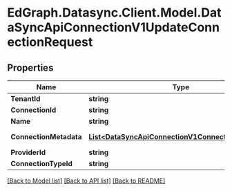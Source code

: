 # EdGraph.Datasync.Client.Model.DataSyncApiConnectionV1UpdateConnectionRequest

## Properties

Name | Type | Description | Notes
------------ | ------------- | ------------- | -------------
**TenantId** | **string** |  | [optional] 
**ConnectionId** | **string** |  | [optional] 
**Name** | **string** |  | [optional] 
**ConnectionMetadata** | [**List&lt;DataSyncApiConnectionV1ConnectionMetadata&gt;**](DataSyncApiConnectionV1ConnectionMetadata.md) |  | [optional] [readonly] 
**ProviderId** | **string** |  | [optional] 
**ConnectionTypeId** | **string** |  | [optional] 

[[Back to Model list]](../README.md#documentation-for-models) [[Back to API list]](../README.md#documentation-for-api-endpoints) [[Back to README]](../README.md)

